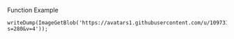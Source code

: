 Function Example

```luceescript+trycf
writeDump(ImageGetBlob('https://avatars1.githubusercontent.com/u/10973141?s=280&v=4'));
```